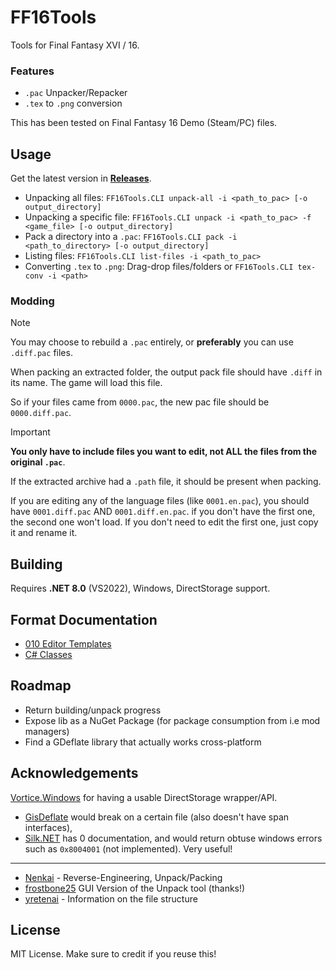 # FF16Tools

Tools for Final Fantasy XVI / 16. 

### Features

* `.pac` Unpacker/Repacker
* `.tex` to `.png` conversion

This has been tested on Final Fantasy 16 Demo (Steam/PC) files.

## Usage

Get the latest version in [**Releases**](https://github.com/Nenkai/FF16Pack/releases).
* Unpacking all files: `FF16Tools.CLI unpack-all -i <path_to_pac> [-o output_directory]`
* Unpacking a specific file: `FF16Tools.CLI unpack -i <path_to_pac> -f <game_file> [-o output_directory]`
* Pack a directory into a `.pac`: `FF16Tools.CLI pack -i <path_to_directory> [-o output_directory]`
* Listing files: `FF16Tools.CLI list-files -i <path_to_pac>`
* Converting `.tex` to `.png`: Drag-drop files/folders or `FF16Tools.CLI tex-conv -i <path>`

### Modding

> [!NOTE]  
> You may choose to rebuild a `.pac` entirely, or **preferably** you can use `.diff.pac` files.
> 
> When packing an extracted folder, the output pack file should have `.diff` in its name. The game will load this file.
> 
> So if your files came from `0000.pac`, the new pac file should be `0000.diff.pac`. 

> [!IMPORTANT]
> **You only have to include files you want to edit, not ALL the files from the original `.pac`**.
> 
> If the extracted archive had a `.path` file, it should be present when packing.
> 
> If you are editing any of the language files (like `0001.en.pac`), you should have `0001.diff.pac` AND `0001.diff.en.pac`. if you don't have the first one, the second one won't load. If you don't need to edit the first one, just copy it and rename it.

## Building

Requires **.NET 8.0** (VS2022), Windows, DirectStorage support.

## Format Documentation

* [010 Editor Templates](https://github.com/Nenkai/010GameTemplates/tree/main/Square%20Enix/Final%20Fantasy%2016)
* [C# Classes](https://github.com/Nenkai/FF16Pack/tree/master/FF16PackLib)

## Roadmap

* Return building/unpack progress
* Expose lib as a NuGet Package (for package consumption from i.e mod managers)
* Find a GDeflate library that actually works cross-platform

## Acknowledgements

[Vortice.Windows](https://github.com/amerkoleci/Vortice.Windows) for having a usable DirectStorage wrapper/API.
* [GisDeflate](https://github.com/sk-zk/GisDeflate) would break on a certain file (also doesn't have span interfaces),
* [Silk.NET](https://github.com/dotnet/Silk.NET) has 0 documentation, and would return obtuse windows errors such as `0x8004001` (not implemented). Very useful!

---
* [Nenkai](https://github.com/Nenkai) - Reverse-Engineering, Unpack/Packing
* [frostbone25](https://github.com/frostbone25) GUI Version of the Unpack tool (thanks!)
* [yretenai](https://github.com/yretenai) - Information on the file structure

## License

MIT License. Make sure to credit if you reuse this!
